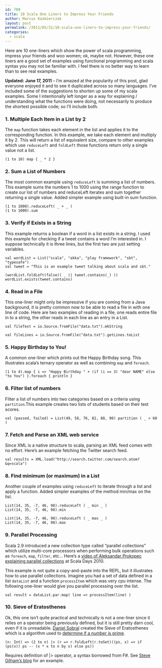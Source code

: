 ```yaml
---
id: 708
title: 10 Scala One Liners to Impress Your Friends
author: Marcus Kazmierczak
layout: post
permalink: /2011/05/31/10-scala-one-liners-to-impress-your-friends/
categories:
  - scala
---
```

Here are 10 one-liners which show the power of scala programming, impress your friends and woo women; ok, maybe not. However, these one liners are a good set of examples using functional programming and scala syntax you may not be familiar with. I feel there is no better way to learn than to see real examples.

**Updated: June 17, 2011** &#8211; I&rsquo;m amazed at the popularity of this post, glad everyone enjoyed it and to see it duplicated across so many languages. I&rsquo;ve included some of the suggestions to shorten up some of my scala examples. Some I intentionally left longer as a way for explaining / understanding what the functions were doing, not necessarily to produce the shortest possible code; so I&rsquo;ll include both.

### 1. Multiple Each Item in a List by 2

The `map` function takes each element in the list and applies it to the corresponding function. In this example, we take each element and multiply it by 2. This will return a list of equivalent size, compare to other examples which use `reduceLeft` and `foldLeft` those functions return only a single value not a list.

<pre><code class="scala">(1 to 10) map { _ * 2 }
</code></pre>

### 2. Sum a List of Numbers

The most common example using `reduceLeft` is summing a list of numbers. This example sums the numbers 1 to 1000 using the range function to create our list of numbers and reduceLeft iterates and sum together returning a single value. Added simpler example using built-in sum function.

<pre><code class="scala">(1 to 1000).reduceLeft( _ + _ )
(1 to 1000).sum
</code></pre>

### 3. Verify if Exists in a String

This example returns a boolean if a word in a list exists in a string. I used this example for checking if a tweet contains a word I&rsquo;m interested in. I suppose technically it is three lines, but the first two are just setting variables.

<pre><code class="scala">val wordList = List("scala", "akka", "play framework", "sbt", "typesafe")
val tweet = "This is an example tweet talking about scala and sbt."

(wordList.foldLeft(false)( _ || tweet.contains(_) ))
wordList.exists(tweet.contains)
</code></pre>

### 4. Read in a File

This one-liner might only be impressive if you are coming from a Java background, it is pretty common now to be able to read a file in with one line of code. Here are two examples of reading in a file, one reads entire file in to a string, the other reads in each line as an entry in a List.

<pre><code class="scala">val fileText = io.Source.fromFile("data.txt").mkString

val fileLines = io.Source.fromFile("data.txt").getLines.toList
</code></pre>

### 5. Happy Birthday to You!

A common one-liner which prints out the Happy Birthday song. This illustrates scala&rsquo;s ternary operator as well as combining `map` and `foreach`.

<pre><code class="scala">(1 to 4).map { i =&gt; "Happy Birthday " + (if (i == 3) "dear NAME" else "to You") }.foreach { println }
</code></pre>

### 6. Filter list of numbers

Filter a list of numbers into two categories based on a criteria using `partition`.This example creates two lists of students based on their test scores.

<pre><code class="scala">val (passed, failed) = List(49, 58, 76, 82, 88, 90) partition ( _ &gt; 60 )
</code></pre>

### 7. Fetch and Parse an XML web service

Since XML is a native structure to scala, parsing an XML feed comes with no effort. Here&rsquo;s an example fetching the Twitter search feed.

<pre><code class="scala">val results = XML.load("http://search.twitter.com/search.atom?&q=scala")
</code></pre>

### 8. Find minimum (or maximum) in a List

Another couple of examples using `reduceLeft` to iterate through a list and apply a function. Added simpler examples of the method min/max on the list.

<pre><code class="scala">List(14, 35, -7, 46, 98).reduceLeft ( _ min _ )
List(14, 35, -7, 46, 98).min

List(14, 35, -7, 46, 98).reduceLeft ( _ max _ )
List(14, 35, -7, 46, 98).max
</code></pre>

### 9. Parallel Processing

Scala 2.9 introduced a new collection type called &ldquo;parallel collections&rdquo; which utilize multi-core processors when performing bulk operations such as `foreach`, `map`, `filter`, etc&hellip; Here&rsquo;s a [video of Aleksandar Prokopec explaining parallel collections][1] at Scala Days 2010.

This example is not quite a copy-and-paste into the REPL, but it illustrates how to use parallel collections. Imagine you had a set of data defined in a list `dataList` and a function `processItem` which was very cpu intense. The following one-liner would give you parallel processing over the list.

<pre><code class="scala">val result = dataList.par.map( line =&gt; processItem(line) )
</code></pre>

### 10. Sieve of Eratosthenes

Ok, this one isn&rsquo;t quite practical and technically is not a one-liner since it relies on a operator being previously defined, but it is still pretty darn cool, even if it is unreadable. [Daniel Sobral][2] created the Sieve of Eratosthenes which is a algorithm used to [determine if a number is prime][3].

<pre><code class="scala">(n: Int) =&gt; (2 to n) |&gt; (r =&gt; r.foldLeft(r.toSet)((ps, x) =&gt; if (ps(x)) ps -- (x * x to n by x) else ps))
</code></pre>

Requires definition of |> operator, a syntax borrowed from F#. See [Steve Gilham&rsquo;s blog][4] for an example.

 [1]: http://days2010.scala-lang.org/node/138/140
 [2]: http://dcsobral.blogspot.com/2010/12/sieve-of-eratosthenes-real-one-scala.html
 [3]: https://mkaz.com/math/primes/prime_numbers.html
 [4]: http://stevegilham.blogspot.com/2009/01/pipe-operator-in-scala.html
